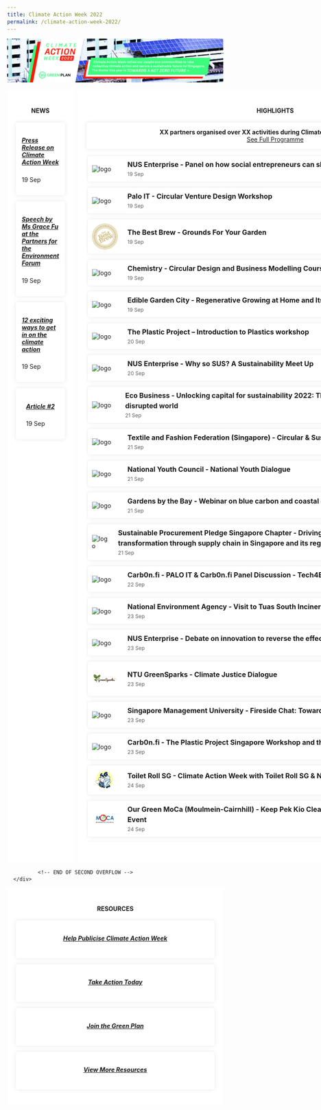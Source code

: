 ```yaml
---
title: Climate Action Week 2022
permalink: /climate-action-week-2022/
---
```


<style>

/* Red #EF3F22, Teal #02B499, Skydark blue #234F71 */

/* Start of offsetting margin to clear space */
.col.is-offset-2, .col.is-offset-2-tablet {
    margin-left: 0;
}

.col.is-8, .col.is-8-tablet {
    flex: 0%;
}
/* End of offsetting margin to clear space */


.grid {
  display: grid;
  gap: 10px;
  grid-template-columns: 2fr 4fr 1fr;
}

.grid h2 {
  /* color: black; */
}
.main {
  background: white;
}

.side {
  background: white;
}

.overflow-container {
  height: 40vh;
  overflow: auto;
  margin-bottom: 2em;
}

.main,
.side {
  padding: 20px;
  border-radius: 5px
  margin: 10px 10px;
}

/* Cards */

.card-news {
  overflow: hidden;
  /* height: 200px; */
  background: white;
  box-shadow: 0 0 10px rgba(0,0,0,0.1);
  display: flex;
  flex-direction: column;
  border-radius: 5px;
  align-items: center;
  padding: 1em;
  max-width: auto;
  margin: 0em 0em 1em 0em;
}

.card-event {
  overflow: hidden;
  height: auto;
  background: white;
  box-shadow: 0 0 10px rgba(0,0,0,0.1);
  display: flex;
  border-radius: 5px;
  align-items: center;
  margin: 0.2em 1em 1em 0.2em;
}

.card-event img {
  height: 100%;
  width: 60px;
  object-fit: cover;
  margin: 10px;
}

.card-event h2 {
  font-size: 16px;
  font-weight: bold;
  margin: 0px 0px 0px 5px;
  line-height: 1.5;
}

.card-event p {
  font-size: 12px;
  line-height: 1.5;
  opacity: .7;
  margin: 2px 0px 0px 5px;
}

.card-event a {
  text-decoration:none;
}

.card-event .card-event-infos {
  padding: 8px;
}


.card-banner {
  background-size: cover;
  background-position: center;
  height: auto;
  margin-left: 1em;
  display: flex;
  flex-flow: column;
  padding: 0em 7em 1em 6em;
  justify-content: center;
  align-items: center;
  color: white;
  font-size: 1.2em;
  /* font-weight: bold; */
  text-shadow: 1px 1px 3px rgba(0,0,0,0.8);
  border-radius: 5px;
  box-shadow: 0 0 5px rgba(0,0,0,0.2);
}

.card-banner > h3 {
  font-size: 2.8em;
  padding: 0.3em;
  justify-content: center;
  align-items: center;
  line-height: 0.8;
  color: white;
  text-shadow: 1px 1px 3px rgba(0,0,0,0.5);
}

/* To hide title breadcrumb banner and right icons */
.bp-section.is-small.bp-section-pagetitle {
  display: none;
}

#main-content > section:nth-child(2) > div > div > div.col.is-1.has-float-btns.is-position-relative.is-hidden-touch {
  display: none;
}


/* Media screening */
@media(max-width: 600px){
  .grid {
    grid-template-columns: 1fr;
  }
  .card-banner {
      padding: 0em 1em 1em 1em;
  }
}

</style>



<!-------------------------------------------- START OF HTML ------------------------------------------->

<a href="/resources/CAW2022.pdf"><img src="../images/caw2022/cawbanner2022-2.jpg" alt="climate action week"></a>

<div class="grid">
<!-- NEWS -->
  <article class="main">
    <h4><strong><center>NEWS</center></strong></h4>
      <div class="card-news">
        <div class="card-event-infos">
          <h5><a href="#" class="external-link">Press Release on Climate Action Week </a></h5>
            <p>19 Sep</p>
        </div>
      </div>
      <div class="card-news">
        <div class="card-event-infos">
          <h5><a href="#" class="external-link">Speech by Ms Grace Fu at the Partners for the Environment Forum </a></h5>
            <p>19 Sep</p>
        </div>
      </div>
      <div class="card-news">
        <div class="card-event-infos">
          <h5><a href="#" class="external-link">12 exciting ways to get in on the climate action</a></h5>
            <p>19 Sep</p>
        </div>
      </div>
       <div class="card-news">
        <div class="card-event-infos">
          <h5><a href="#" class="external-link">Article #2</a></h5>
            <p>19 Sep</p>
        </div>
      </div>   
  </article>

<!-- EVENTS -->

  <section class="side">
    <h4><strong><center>HIGHLIGHTS</center></strong></h4>
        <div class="card-news">
            <div class="card-event-infos" style="display: flex; justify-content:center; flex-direction: column; text-align: center; margin-bottom: 0px;">
                <strong>XX partners organised over XX activities during Climate Action Week this year!</strong>
              <a class="button_caw" href="../resources/CAW_Events_2022.pdf" target="_blank">See Full Programme</a>
            </div>
        </div>
      <div class="overflow-container">  
        <div class="card-event">
          <img src="https://enterprise.nus.edu.sg/wp-content/uploads/2021/07/2021-NUS-Enterprise-logo.png" alt="logo" />
          <div class="card-event-infos">
            <h2><a href="https://nus-etp.my.canva.site/nus-isi-caw-2022" class="external-link" target="_blank">NUS Enterprise - Panel on how social entrepreneurs can shape the climate response</a></h2>
              <p>19 Sep</p>
          </div>
        </div>                  
        <div class="card-event">
          <img src="https://www.palo-it.com/hubfs/colour_logo.svg" alt="logo" />
          <div class="card-event-infos">
            <h2><a href="#" class="external-link" target="_blank">Palo IT - Circular Venture Design Workshop</a></h2>
              <p>19 Sep</p>
          </div>
        </div>
        <div class="card-event">
          <img src="../images/caw2022/TheBestBrew.png" alt="logo" />
          <div class="card-event-infos">
              <h2>The Best Brew - Grounds For Your Garden</h2>
              <p>19 Sep</p>
          </div>
        </div>
        <div class="card-event">
          <img src="https://uploads-ssl.webflow.com/60db2b47881c375877630581/60dbd88f5e81e34de90c5609_logo.png" alt="logo" />
          <div class="card-event-infos">
            <h2><a href="https://forms.gle/z8i9BRS6HaCdvg2R8" class="external-link" target="_blank">Chemistry - Circular Design and Business Modelling Course Preview</a></h2>
              <p>19 Sep</p>
          </div>
        </div>
  <div class="card-event">
          <img src="https://cdn-images.kontinentalist.com/kontinentalist-story-asset-1603358578.png" alt="logo" /> 
          <div class="card-event-infos">
            <h2><a href="https://docs.google.com/forms/d/e/1FAIpQLSfULliF2WJiujqRfQMbKFmkcYcdxpuXKJtFVGd1AKxZo8Npyg/viewform" class="external-link" target="_blank">Edible Garden City - Regenerative Growing at Home and Its Benefits</a></h2>
              <p>19 Sep</p>
          </div>
        </div>
       <div class="card-event">
          <img src="https://static.wixstatic.com/media/7fafc4_8291994d39094a4499f2d812c6ebc44e~mv2.png/v1/crop/x_21,y_42,w_2797,h_2720/fill/w_270,h_262,al_c,q_85,usm_0.66_1.00_0.01,enc_auto/TPP-Crabby-(-NO-BG).png" alt="logo" />
          <div class="card-event-infos">
            <h2><a href="https://www.theplasticproject.sg/program" class="external-link" target="_blank">The Plastic Project – Introduction to Plastics workshop</a></h2>
              <p>20 Sep</p>
          </div>
          </div>
        <div class="card-event">
          <img src="https://enterprise.nus.edu.sg/wp-content/uploads/2021/07/2021-NUS-Enterprise-logo.png" alt="logo" />
          <div class="card-event-infos">
            <h2><a href="https://nus-etp.my.canva.site/nus-isi-caw-2022" class="external-link" target="_blank">NUS Enterprise - Why so SUS? A Sustainability Meet Up</a></h2>
              <p>20 Sep</p>
          </div>
        </div>                    
        <div class="card-event">
          <img src="https://global-uploads.webflow.com/5cb6a396e13945f2ca46a56f/5d1c2b355ed8a978c6ca57b6_EB%20Logo-trans-p-500.png" alt="logo" />
          <div class="card-event-infos">
            <h2><a href="https://events.eco-business.com/flagship-events/unlocking-capital-for-sustainability-2022#about" class="external-link" target="_blank">Eco Business - Unlocking capital for sustainability 2022: The role of sustainable finance in a disrupted world</a></h2>
              <p>21 Sep</p>
          </div>
        </div>
        <div class="card-event">
          <img src="https://bethechange.fashion/wp-content/uploads/2022/06/taff-logo-@2x.png" alt="logo" />
          <div class="card-event-infos">
            <h2><a href="https://bethechange.fashion/" class="external-link" target="_blank">Textile and Fashion Federation (Singapore) - Circular & Sustainable Fashion Virtual Seminar</a></h2>
              <p>21 Sep</p>
          </div>
        </div>
        <div class="card-event">
          <img src="https://www.nyc.gov.sg/-/media/mccy/projects/nyc/images/logos/nyc_logo.png" alt="logo"/>
          <div class="card-event-infos">
            <h2><a href="https://www.nyc.gov.sg/en/initiatives/programmes/national-youth-dialogues" class="external-link" target="_blank">National Youth Council - National Youth Dialogue</a></h2>
              <p>21 Sep</p>
          </div>
        </div>
        <div class="card-event">
          <img src="https://cdn.shopify.com/s/files/1/0263/9711/4425/files/GBTB_grey_landscape_logo_360x.png?v=1635390381" alt="logo" />
          <div class="card-event-infos">
            <h2><a href="https://www.gardensbythebay.com.sg/en/things-to-do/calendar-of-events/wonderful-wetlands.html" class="external-link" target="_blank">Gardens by the Bay - Webinar on blue carbon and coastal ecosystems</a></h2>
              <p>21 Sep</p>
          </div>
        </div>
        <div class="card-event">
          <img src="https://img.evbuc.com/https%3A%2F%2Fcdn.evbuc.com%2Fimages%2F345282539%2F477804790849%2F1%2Foriginal.20220831-071855?w=800&auto=format%2Ccompress&q=75&sharp=10&rect=290%2C0%2C878%2C439&s=4b51476c5830d35b8ef36e66c1bfd2c1" alt="logo" />
          <div class="card-event-infos">
            <h2><a href="https://www.eventbrite.sg/e/driving-carbon-reduction-sustainable-transformation-through-supply-chain-tickets-411075657357" class="external-link" target="_blank">Sustainable Procurement Pledge Singapore Chapter - Driving carbon reduction and sustainable transformation through supply chain in Singapore and its region</a></h2>
              <p>21 Sep</p>
          </div>
        </div>
        <div class="card-event">
          <img src="https://carb0nfi.notion.site/image/https%3A%2F%2Fs3-us-west-2.amazonaws.com%2Fsecure.notion-static.com%2F7ed21bec-4283-4b29-ac56-b057ddb28edd%2FHorizontal_Logo_Carb0n.fi.jpg?table=block&id=f5c20ce3-81c8-4a48-b240-e72952a190ed&spaceId=2f3da455-5cf6-4124-be31-6d0ba08b3d36&width=1340&userId=&cache=v2" alt="logo" />
          <div class="card-event-infos">
            <h2><a href="https://docs.google.com/forms/d/16NHfPrb6tmVO0xd4EN8aO88AhGMBzovkGxzNo3b03kU/edit" class="external-link" target="_blank">Carb0n.fi - PALO IT & Carb0n.fi Panel Discussion - Tech4Earth: Friend or Foe?</a></h2>
              <p>22 Sep</p>
          </div>
        </div>
        <div class="card-event">
          <img src="https://www.nea.gov.sg/images/default-source/about-us/nea-logo.png" alt="logo" />
          <div class="card-event-infos">
            <h2><a href="http://go.gov.sg/caw2022tour" class="external-link" target="_blank">National Environment Agency - Visit to Tuas South Incineration Plant</a></h2>
              <p>23 Sep</p>
          </div>
        </div>           
        <div class="card-event">
          <img src="https://enterprise.nus.edu.sg/wp-content/uploads/2021/07/2021-NUS-Enterprise-logo.png" alt="logo" />
          <div class="card-event-infos">
            <h2><a href="https://nus-etp.my.canva.site/nus-isi-caw-2022" class="external-link" target="_blank">NUS Enterprise - Debate on innovation to reverse the effects of climate change</a></h2>
              <p>23 Sep</p>
          </div>
        </div>              
        <div class="card-event">
          <img src="../images/caw2022/ntu-green-sparks.png" alt="logo" />
          <div class="card-event-infos">
            <h2><a href="https://docs.google.com/forms/d/e/1FAIpQLSd_08MGKOHLZBQwPnl2wMg6y5ExYKwILgFBR5gJIzcu9fpjFQ/viewform?usp=pp_url" class="external-link" target="_blank">NTU GreenSparks - Climate Justice Dialogue</a></h2>
              <p>23 Sep</p>
          </div>
        </div>
        <div class="card-event">
          <img src="https://www.smu.edu.sg/themes/smubase_4g/svg/logo-d-smu.svg" alt="logo" />
          <div class="card-event-infos">
            <h2><a href="https://www.smusa.sg/sustainability" class="external-link" target="_blank">Singapore Management University - Fireside Chat: Towards Net Zero</a></h2>
              <p>23 Sep</p>
          </div>
        </div>                
        <div class="card-event">
          <img src="https://carb0nfi.notion.site/image/https%3A%2F%2Fs3-us-west-2.amazonaws.com%2Fsecure.notion-static.com%2F7ed21bec-4283-4b29-ac56-b057ddb28edd%2FHorizontal_Logo_Carb0n.fi.jpg?table=block&id=f5c20ce3-81c8-4a48-b240-e72952a190ed&spaceId=2f3da455-5cf6-4124-be31-6d0ba08b3d36&width=1340&userId=&cache=v2" alt="logo" />
          <div class="card-event-infos">
            <h2><a href="https://docs.google.com/forms/d/16NHfPrb6tmVO0xd4EN8aO88AhGMBzovkGxzNo3b03kU" class="external-link" target="_blank">Carb0n.fi - The Plastic Project Singapore Workshop and the InOut Atelier Terrarium Workshop</a></h2>
              <p>23 Sep</p>
          </div>
        </div>
         <div class="card-event">
          <img src="../images/caw2022/ToiletRollSG.jpg"  alt="logo" />
          <div class="card-event-infos">
            <h2><a href="https://forms.gle/c9jCsG37Rqf7qaQM8" class="external-link" target="_blank">Toilet Roll SG - Climate Action Week with Toilet Roll SG & NUS SAVE</a></h2>
              <p>24 Sep</p>
          </div>
        </div>
        <div class="card-event">
          <img src="../images/caw2022/OurGreenMOCA.png" alt="logo" />
          <div class="card-event-infos">
            <h2><a href="https://bit.ly/cleancairnhill" class="external-link" target="_blank">Our Green MoCa (Moulmein-Cairnhill) - Keep Pek Kio Clean Exhibition and Keep Cairnhill Clean Event</a></h2>
              <p>24 Sep</p>
          </div>
        </div>
        <div class="card-event">
          <img src="https://upload.wikimedia.org/wikipedia/en/thumb/a/a9/City_Developments_Limited_logo_-_text_bottom.svg/1200px-City_Developments_Limited_logo_-_text_bottom.svg.png" alt="logo" />
          <div class="card-event-infos">
            <h2><a href="#" class="external-link" target="_blank">City Developments Limited - Youth4Climate Concert</a></h2>
              <p>24 Sep</p>
          </div>
        </div>
          <div class="card-event">
          <img src="https://www.palo-it.com/hubfs/colour_logo.svg" />
          <div class="card-event-infos">
            <h2><a href="https://www.eventbrite.sg/e/climate-fresk-palo-it-climate-action-week-tickets-403330050037" class="external-link" target="_blank">Palo-IT Singapore - Climate Fresk Workshop (for adults & kids)</a></h2>
              <p>24 Sep</p>
          </div>
        </div>

         <div class="card-event">
          <img src="https://www.palo-it.com/hubfs/colour_logo.svg"  alt="logo" />
          <div class="card-event-infos">
            <h2><a href="https://www.eventbrite.sg/e/digital-collage-palo-it-climate-action-week-tickets-401549925637" class="external-link" target="_blank">Palo-IT Singapore - Digital Collage Workshop</a></h2>
              <p>24 Sep</p>
          </div>
        </div>
        <div class="card-event">
          <img src="https://groundupinitiative.org/wp-content/uploads/2020/12/GUIlogo_med-257x300.png" alt="logo" />
          <div class="card-event-infos">
            <h2><a href="https://docs.google.com/forms/d/e/1FAIpQLSe_rRD9fqjhec93YgaQH49Z1Qlh47Gf71SasdzCQH0og3jQZA/viewform" class="external-link" target="_blank">Ground-Up Initiative - Balik Kampung @ Ground-Up Initiative - Farming activities</a></h2>
              <p>24 Sep</p>
          </div>
        </div>
        <div class="card-event">
          <img src="https://bethechange.fashion/wp-content/uploads/2022/06/taff-logo-@2x.png" alt="logo" />
          <div class="card-event-infos">
            <h2><a href="https://bethechange.fashion/" class="external-link" target="_blank">Textile and Fashion Federation (Singapore) - Upcycling Workshop</a></h2>
              <p>24 Sep</p>
          </div>
        </div>
          <div class="card-event">
          <img src="https://cdn.shopify.com/s/files/1/0263/9711/4425/files/GBTB_grey_landscape_logo_360x.png?v=1635390381" alt="logo" />
          <div class="card-event-infos">
            <h2><a href="https://www.gardensbythebay.com.sg/en/things-to-do/calendar-of-events/wonderful-wetlands.html" class="external-link" target="_blank">Gardens by the Bay - Mangrove monitoring</a></h2>
              <p>24 Sep</p>
          </div>
        </div>          

         <div class="card-event">
          <img src="https://www.sportsingapore.gov.sg/assets/ssccorporate/img/site-logo.jpg"  alt="logo" />
          <div class="card-event-infos">
            <h2>Sport Singapore - Shoe Recycling Drive at Hougang Sport Centre</h2>
              <p>24 Sep</p>
          </div>
        </div>
        <div class="card-event">
          <img src="../images/caw2022/WestCoastDivision.jpg" alt="logo" />
          <div class="card-event-infos">
            <h2>West Coast Constituency Office - Cash-For-Trash @ West Coast Heights RN</h2>
              <p>24 Sep</p>
          </div>
        </div>
        <div class="card-event">
          <img src="../images/caw2022/WestCoastDivision.jpg" alt="logo" />
          <div class="card-event-infos">
            <h2><a href="https://go.gov.sg/succulent24sep2022" class="external-link" target="_blank">West Coast Constituency Office - Succulent in an Open Terrarium Workshop</a></h2>
              <p>24 Sep</p>
          </div>
        </div>
          <div class="card-event">
          <img src="../images/caw2022/WestCoastDivision.jpg" alt="logo" />
          <div class="card-event-infos">
            <h2><a href="https://go.gov.sg/cw24sep2022" class="external-link" target="_blank">West Coast Constituency Office - Confidence on Wheels Programme</a></h2>
              <p>24 Sep</p>
          </div>
        </div>

         <div class="card-event">
          <img src="../images/caw2022/WestCoastDivision.jpg"  alt="logo" />
          <div class="card-event-infos">
            <h2><a href="https://go.gov.sg/owclstorytelling-westcoastcc" class="external-link" target="_blank">West Coast Constituency Office - Hybrid Storytelling by Our West Coast Library (OWCL) - Little Turtle and the Sea by Becky Davies</a></h2>
              <p>24 Sep</p>
          </div>
        </div>      
           <!-- FIRST OVERFLOW FOR WEEK-LONG EVENTS -->       
        </div>
      
      
      
        <!-- SECOND OVERFLOW FOR WEEK-LONG EVENTS -->
        <h4><strong><center>WEEK-LONG EVENTS</center></strong></h4>
          <div class="overflow-container">
          <div class="card-event">
            <img src="https://www.tptc.org.sg/wp-content/uploads/2021/10/Asset-1.png" alt="logo" />
            <div class="card-event-infos">
              <h2><a href="https://www.facebook.com/ourtanjongpagar" class="external-link" target="_blank">Tanjong Pagar Town Council - My Climate Action</a></h2>
                <p>22 Aug - 25 Sep</p>
            </div>
          </div>
          <div class="card-event">
            <img src="https://www.nuh.com.sg/PublishingImages/SiteLogo/nuhlogo.jpg" alt="logo" />
            <div class="card-event-infos">
              <h2><a href="https://www.facebook.com/72582572440/posts/pfbid02AMn9r3pgeVnhKeVX36buGX4K8iAtohQenF3YdzgSjFBi7GWSE2HVJZSSoQYMFWEhl/" class="external-link" target="_blank">National University Hospital (Pharmacy section) - Medication Blisters Recycling</a></h2>
                <p>1 Sep - 13 Oct</p>
            </div>
          </div>       
           <div class="card-event">
            <img src="https://summit.unglobalcompact.sg/wp-content/uploads/2022/06/Summit-2022-_-logo_150DPI.png" alt="logo" />
            <div class="card-event-infos">
              <h2><a href="https://summit.unglobalcompact.sg/smeseries/" class="external-link" target="_blank">Global Compact Network Singapore - GCNS Sustainable SME Series 2022</a></h2>
                <p>7 - 21 Sep</p>
            </div>
          </div>   
            <div class="card-event">
            <img src="https://www.tptc.org.sg/wp-content/uploads/2021/10/Asset-1.png" alt="logo" />
            <div class="card-event-infos">
              <h2><a href="https://www.facebook.com/ourtanjongpagar" class="external-link" target="_blank">Tanjong Pagar Town Council - Food donation drive with Food From The Heart</a></h2>
                <p>10 - 25 Sep</p>
            </div>
          </div>               
            <div class="card-event">
            <img src="https://justdabao.com/_next/image?url=%2Fjlogo.png&w=384&q=75" alt="logo" />
            <div class="card-event-infos">
              <h2><a href="https://justdabao.com/" class="external-link" target="_blank">Just Dabao - Promote local food suppliers </a></h2>
                <p>19 - 22 Sep</p>
            </div>
          </div>                   
             <div class="card-event">
            <img src="https://www.mzv.cz/public/9c/9e/49/4358907_2678565_titulek_urad_singa_en.png" alt="logo" />
            <div class="card-event-infos">
              <h2><a href="https://www.mzv.cz/singapore/en/culture_and_education/sustainability_film_festival_sg.html" class="external-link" target="_blank">Embassy of the Czech Republic - Sustainability Film Festival</a></h2>
                <p>19 - 22 Sep</p>
            </div>
          </div>                     
              <div class="card-event">
            <img src="https://scontent.fsin10-1.fna.fbcdn.net/v/t1.6435-9/129250748_2081515081984833_7696712044430333319_n.jpg?_nc_cat=105&ccb=1-7&_nc_sid=09cbfe&_nc_ohc=tMIJ6PgV-iQAX_bAPQp&tn=fqcv9lY5zgDS78e6&_nc_ht=scontent.fsin10-1.fna&oh=00_AT8Bae1kJx8kcY747TnY6GRRLLn7kd6HK_YQCRgMgpFMww&oe=6337222B" alt="logo" />
            <div class="card-event-infos">
              <h2>Parkroyal Collection Marina Bay, Singapore - Sustainable Building Tour</h2>
                <p>19 - 22 Sep</p>
            </div>
          </div>               
              
              
              
              
        <div class="card-event">
          <img src="https://www.smu.edu.sg/themes/smubase_4g/svg/logo-d-smu.svg" alt="logo" />
          <div class="card-event-infos">
            <h2><a href="https://www.smusa.sg/sustainability" class="external-link" target="_blank">Singapore Management University - Book Donation Drive — Old Books, New Stories</a></h2>
              <p>21-23 Sep</p>
          </div>
        </div>                 
           <div class="card-event">
          <img src="https://www.smu.edu.sg/themes/smubase_4g/svg/logo-d-smu.svg" alt="logo" />
          <div class="card-event-infos">
            <h2><a href="https://www.smusa.sg/sustainability" class="external-link" target="_blank">Singapore Management University - Pop-up Fashion Waste Recycling Station</a></h2>
              <p>21-23 Sep</p>
          </div>
        </div>              
          <div class="card-event">
          <img src="https://www.smu.edu.sg/themes/smubase_4g/svg/logo-d-smu.svg" alt="logo" />
          <div class="card-event-infos">
            <h2><a href="https://www.smusa.sg/sustainability" class="external-link" target="_blank">Singapore Management University - The Zero Market 
— Booths for Sustainability Products and Activities</a></h2>
              <p>21-23 Sep</p>
          </div>
        </div>      
    
              <!-- END OF SECOND OVERFLOW -->
      </div>
  </section>

<!-- RESOURCES -->

   <section class="side">
    <h4><strong><center>RESOURCES</center></strong></h4>
      <div class="card-news">
        <div class="card-event-infos">
          <center><h5><a href="../resources/caw-banners-posters.zip" class="external-link" >Help Publicise Climate Action Week </a></h5></center>
        </div>
      </div>
      <div class="card-news">
        <div class="card-event-infos">
          <center><h5><a href="https://www.mse.gov.sg/take-action/individuals" class="external-link">Take Action Today</a></h5></center>
        </div>
      </div>
      <div class="card-news">
        <div class="card-event-infos">
          <center><h5><a href="http://greenplan.gov.sg/" class="external-link">Join the Green Plan </a></h5></center>
        </div>
      </div>
      <div class="card-news">
        <div class="card-event-infos">
          <center><h5><a href="https://www.mse.gov.sg/resources/" class="external-link">View More Resources </a></h5></center>
        </div>
      </div>
  </section>
</div>

